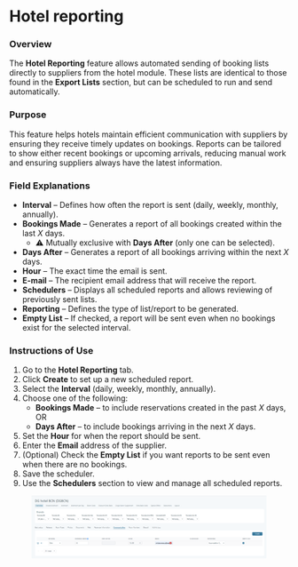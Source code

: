 # Hotel reporting

### Overview

The **Hotel Reporting** feature allows automated sending of booking lists directly to suppliers from the hotel module. These lists are identical to those found in the **Export Lists** section, but can be scheduled to run and send automatically.

### Purpose

This feature helps hotels maintain efficient communication with suppliers by ensuring they receive timely updates on bookings. Reports can be tailored to show either recent bookings or upcoming arrivals, reducing manual work and ensuring suppliers always have the latest information.

### Field Explanations

* **Interval** – Defines how often the report is sent (daily, weekly, monthly, annually).
* **Bookings Made** – Generates a report of all bookings created within the last _X_ days.
  * ⚠️ Mutually exclusive with **Days After** (only one can be selected).
* **Days After** – Generates a report of all bookings arriving within the next _X_ days.
* **Hour** – The exact time the email is sent.
* **E-mail** – The recipient email address that will receive the report.
* **Schedulers** – Displays all scheduled reports and allows reviewing of previously sent lists.
* **Reporting** – Defines the type of list/report to be generated.
* **Empty List** – If checked, a report will be sent even when no bookings exist for the selected interval.

### Instructions of Use

1. Go to the **Hotel Reporting** tab.
2. Click **Create** to set up a new scheduled report.
3. Select the **Interval** (daily, weekly, monthly, annually).
4. Choose one of the following:
   * **Bookings Made** – to include reservations created in the past _X_ days, OR
   * **Days After** – to include bookings arriving in the next _X_ days.
5. Set the **Hour** for when the report should be sent.
6. Enter the **Email** address of the supplier.
7. (Optional) Check the **Empty List** if you want reports to be sent even when there are no bookings.
8. Save the scheduler.
9. Use the **Schedulers** section to view and manage all scheduled reports.

<figure><img src="../../../.gitbook/assets/image (2) (1) (1) (1) (1) (1) (1) (1) (1) (1) (1) (1) (1) (1) (1) (1) (1).png" alt=""><figcaption></figcaption></figure>
